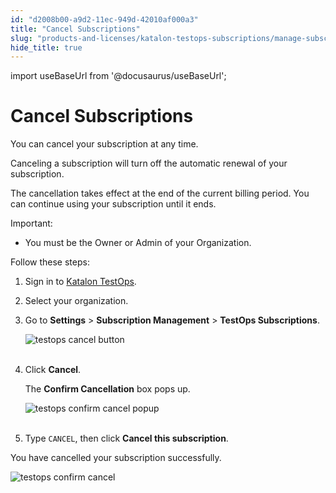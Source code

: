```yaml
---
id: "d2008b00-a9d2-11ec-949d-42010af000a3"
title: "Cancel Subscriptions"
slug: "products-and-licenses/katalon-testops-subscriptions/manage-subscriptions/cancel-subscriptions"
hide_title: true
---
```

import useBaseUrl from '@docusaurus/useBaseUrl';


# <a id="id" class="anchor_top_offset"/><a id="ariaid-title1" class="anchor_top_offset"/>Cancel Subscriptions

<p xmlns="http://www.w3.org/1999/xhtml" className="p">You can cancel your subscription at any time.</p> 
<p xmlns="http://www.w3.org/1999/xhtml" className="p">Canceling a subscription will turn off the automatic renewal of your subscription.</p> 
<p xmlns="http://www.w3.org/1999/xhtml" className="p">The cancellation takes effect at the end of the current billing period. You can continue using your subscription until it ends.</p> 
<div xmlns="http://www.w3.org/1999/xhtml" className="note important note_important"><span className="note__title">Important:</span> 
  <ul className="ul"><li className="li">
      <p className="p">You must be the Owner or Admin of your Organization.</p>
    </li></ul>
</div>
<div xmlns="http://www.w3.org/1999/xhtml" className="p">Follow these steps: <ol className="ol"><li className="li">
      <p className="p">Sign in to <a className="xref j-external-link" href="https://testops.katalon.io/" target="_blank">Katalon TestOps</a>.</p>
    </li><li className="li">
      <p className="p">Select your organization.</p>
    </li><li className="li">Go to <strong className="ph b">Settings</strong> &gt; <strong className="ph b">Subscription Management</strong> &gt; <strong className="ph b">TestOps Subscriptions</strong>. <p className="p"> <img className="image" src={useBaseUrl("https://github.com/katalon-studio/docs-images/raw/master/katalon-analytics/docs/testops-revamp-oct-subscription-docs/testops-subscription-page-upgrade-cancel.png")} alt="testops cancel button" /><br /><br />
      </p>
    </li><li className="li">
      <p className="p">Click <strong className="ph b">Cancel</strong>.</p>
      <p className="p">The <strong className="ph b">Confirm Cancellation</strong> box pops up.</p>
      <p className="p"> <img className="image" src={useBaseUrl("https://github.com/katalon-studio/docs-images/raw/master/katalon-analytics/docs/testops-revamp-oct-subscription-docs/confirm-cancellation-popup.png")} alt="testops confirm cancel popup" /><br /><br />
      </p>
    </li><li className="li">
      <p className="p">Type <code className="ph codeph">CANCEL</code>, then click <strong className="ph b">Cancel this subscription</strong>.</p>
    </li></ol></div>
<p xmlns="http://www.w3.org/1999/xhtml" className="p">You have cancelled your subscription successfully.</p> 
<p xmlns="http://www.w3.org/1999/xhtml" className="p"> <img className="image" src={useBaseUrl("https://github.com/katalon-studio/docs-images/raw/master/katalon-analytics/docs/testops-revamp-oct-subscription-docs/kt-cancel-status-highlight.png")} alt="testops confirm cancel" /><br /><br /> </p> 
